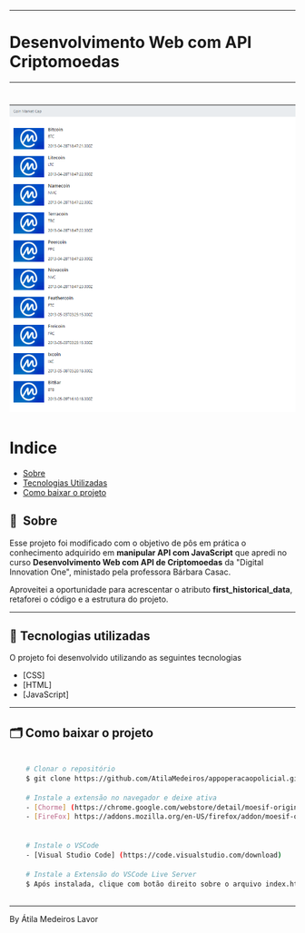 
---
# Desenvolvimento Web com API Criptomoedas
---

<h1>
    <img src="https://github.com/AtilaMedeiros/criptomoedasAPI-HTML-JavaScript/blob/main/img/web-list.png">
</h1>


# Indice

- [Sobre](#-sobre)
- [Tecnologias Utilizadas](#-tecnologias-utilizadas)
- [Como baixar o projeto](#-como-baixar-o-projeto)

## 🔖&nbsp; Sobre

Esse projeto foi modificado com o objetivo de pôs em prática o conhecimento adquirido em **manipular API com JavaScript** que apredi no curso **Desenvolvimento Web com API de Criptomoedas** da "Digital Innovation One",  ministado pela professora Bárbara Casac. 

Aproveitei a oportunidade para acrescentar o atributo **first_historical_data**, retaforei o código e a estrutura do projeto.

---

## 🚀 Tecnologias utilizadas

O projeto foi desenvolvido utilizando as seguintes tecnologias

- [CSS]
- [HTML]
- [JavaScript]

---

## 🗂 Como baixar o projeto

```bash

    # Clonar o repositório
    $ git clone https://github.com/AtilaMedeiros/appoperacaopolicial.git

    # Instale a extensão no navegador e deixe ativa
    - [Chorme] (https://chrome.google.com/webstore/detail/moesif-origin-cors-change/digfbfaphojjndkpccljibejjbppifbc)
    - [FireFox] https://addons.mozilla.org/en-US/firefox/addon/moesif-origin-cors-changer1/)


    # Instale o VSCode
    - [Visual Studio Code] (https://code.visualstudio.com/download)

    # Instale a Extensão do VSCode Live Server
    $ Após instalada, clique com botão direito sobre o arquivo index.html e depois a opção **Open With Live Server**
    

```
---

By Átila Medeiros Lavor
